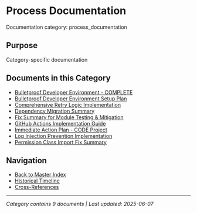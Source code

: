 # Process Documentation

Documentation category: process_documentation

## Purpose

Category-specific documentation

## Documents in this Category

- [Bulletproof Developer Environment - COMPLETE](BULLETPROOF_ENVIRONMENT_COMPLETE.md)
- [Bulletproof Developer Environment Setup Plan](BULLETPROOF_DEV_ENVIRONMENT_PLAN.md)
- [Comprehensive Retry Logic Implementation](RETRY_LOGIC_IMPLEMENTATION.md)
- [Dependency Migration Summary](MIGRATION_SUMMARY.md)
- [Fix Summary for Module Testing & Mitigation](fix_summary.md)
- [GitHub Actions Implementation Guide](github_actions_implementation.md)
- [Immediate Action Plan - CODE Project](IMMEDIATE_ACTION_PLAN.md)
- [Log Injection Prevention Implementation](LOG_INJECTION_PREVENTION_IMPLEMENTATION.md)
- [Permission Class Import Fix Summary](PERMISSION_CLASS_FIX_SUMMARY.md)

## Navigation

- [Back to Master Index](../00_MASTER_DOCUMENTATION_INDEX.md)
- [Historical Timeline](../HISTORICAL_TIMELINE_INDEX.md)
- [Cross-References](../CROSS_REFERENCE_INDEX.md)

---

*Category contains 9 documents | Last updated: 2025-06-07*
